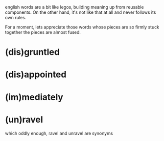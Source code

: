 english words are a bit like legos, building meaning up from reusable components.
On the other hand, it's not like that at all and never follows its own rules.

For a moment, lets appreciate those words whose pieces are so firmly stuck together the pieces are almost fused.

# (dis)gruntled
# (dis)appointed
# (im)mediately
# (un)ravel
which oddly enough, ravel and unravel are synonyms
